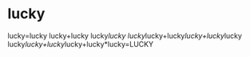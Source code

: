 # lucky
lucky=lucky
lucky+lucky
lucky*lucky
lucky*lucky+lucky*lucky+lucky*lucky
lucky*lucky+lucky*lucky+lucky*lucky=LUCKY
